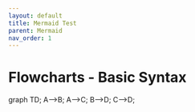 ```yaml
---
layout: default
title: Mermaid Test
parent: Mermaid
nav_order: 1
---
```


<head>
  <script src="https://cdn.jsdelivr.net/npm/mermaid/dist/mermaid.min.js">
  <script>mermaid.initialize({startOnLoad:true});</script>
</head>

# Flowcharts - Basic Syntax

<div class="mermaid">
graph TD;
A-->B;
A-->C;
B-->D;
C-->D;
</div>
